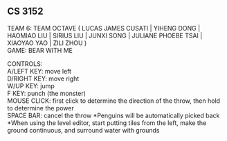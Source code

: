 ## CS 3152
TEAM 6: TEAM OCTAVE ( LUCAS JAMES CUSATI | YIHENG DONG | HAOMIAO LIU | 
SIRIUS LIU | JUNXI SONG | JULIANE PHOEBE TSAI | XIAOYAO YAO | ZILI ZHOU )  
GAME: BEAR WITH ME

CONTROLS:  
A/LEFT KEY: move left  
D/RIGHT KEY: move right  
W/UP KEY: jump  
F KEY: punch (the monster)  
MOUSE CLICK: first click to determine the direction of the throw, then hold to determine the power  
SPACE BAR: cancel the throw
*Penguins will be automatically picked back  
*When using the level editor, start putting tiles from the left, make the ground continuous, and surround water with grounds
